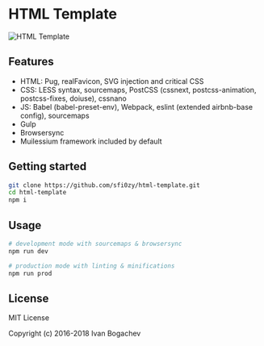 # HTML Template

![HTML Template](https://habrastorage.org/web/973/9a0/b19/9739a0b1913449f2a1792ab5b2f89063.png "HTML Template")

## Features
- HTML: Pug, realFavicon, SVG injection and critical CSS
- CSS: LESS syntax, sourcemaps, PostCSS (cssnext, postcss-animation, postcss-fixes, doiuse), cssnano
- JS: Babel (babel-preset-env), Webpack, eslint (extended airbnb-base config), sourcemaps
- Gulp
- Browsersync
- Muilessium framework included by default

## Getting started
```sh
git clone https://github.com/sfi0zy/html-template.git
cd html-template
npm i
```

## Usage

```sh
# development mode with sourcemaps & browsersync
npm run dev

# production mode with linting & minifications
npm run prod
```

## License

MIT License

Copyright (c) 2016-2018 Ivan Bogachev
